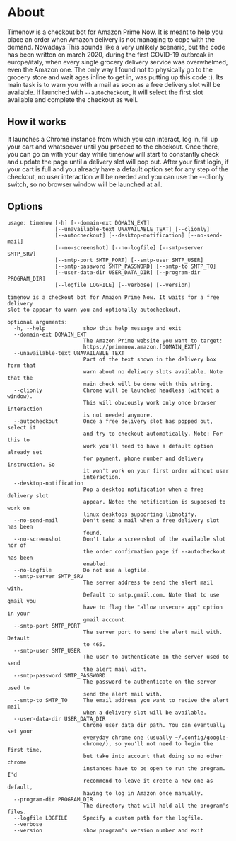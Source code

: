 
About
=====
Timenow is a checkout bot for Amazon Prime Now.
It is meant to help you place an order when Amazon delivery is not managing to cope with the demand.
Nowadays This sounds like a very unlikely scenario, but the code has been written on march 2020, during the first COVID-19 outbreak in europe/italy, when every single grocery delivery service was overwhelmed, even the Amazon one. The only way I found not to physically go to the grocery store and wait ages inline to get in, was putting up this code :).
Its main task is to warn you with a mail as soon as a free delivery slot will be available.
If launched with `--autocheckout`, it will select the first slot available and complete the checkout as well.


How it works
------------
It launches a Chrome instance from which you can interact, log in, fill up your cart and whatsoever until you proceed to the checkout.
Once there, you can go on with your day while timenow will start to constantly check and update the page until a delivery slot will pop out.
After your first login, if your cart is full and you already have a default option set for any step of the checkout,
no user interaction will be needed and you can use the --clionly switch, so no browser window will be launched at all.


Options
------------
```
usage: timenow [-h] [--domain-ext DOMAIN_EXT]
               [--unavailable-text UNAVAILABLE_TEXT] [--clionly]
               [--autocheckout] [--desktop-notification] [--no-send-mail]
               [--no-screenshot] [--no-logfile] [--smtp-server SMTP_SRV]
               [--smtp-port SMTP_PORT] [--smtp-user SMTP_USER]
               [--smtp-password SMTP_PASSWORD] [--smtp-to SMTP_TO]
               [--user-data-dir USER_DATA_DIR] [--program-dir PROGRAM_DIR]
               [--logfile LOGFILE] [--verbose] [--version]

timenow is a checkout bot for Amazon Prime Now. It waits for a free delivery
slot to appear to warn you and optionally autocheckout.

optional arguments:
  -h, --help            show this help message and exit
  --domain-ext DOMAIN_EXT
                        The Amazon Prime website you want to target:
                        https://primenow.amazon.[DOMAIN_EXT]/
  --unavailable-text UNAVAILABLE_TEXT
                        Part of the text shown in the delivery box form that
                        warn about no delivery slots available. Note that the
                        main check will be done with this string.
  --clionly             Chrome will be launched headless (without a window).
                        This will obviously work only once browser interaction
                        is not needed anymore.
  --autocheckout        Once a free delivery slot has popped out, select it
                        and try to checkout automatically. Note: For this to
                        work you'll need to have a default option already set
                        for payment, phone number and delivery instruction. So
                        it won't work on your first order without user
                        interaction.
  --desktop-notification
                        Pop a desktop notification when a free delivery slot
                        appear. Note: the notification is supposed to work on
                        linux desktops supporting libnotify.
  --no-send-mail        Don't send a mail when a free delivery slot has been
                        found.
  --no-screenshot       Don't take a screenshot of the available slot nor of
                        the order confirmation page if --autocheckout has been
                        enabled.
  --no-logfile          Do not use a logfile.
  --smtp-server SMTP_SRV
                        The server address to send the alert mail with.
                        Default to smtp.gmail.com. Note that to use gmail you
                        have to flag the "allow unsecure app" option in your
                        gmail account.
  --smtp-port SMTP_PORT
                        The server port to send the alert mail with. Default
                        to 465.
  --smtp-user SMTP_USER
                        The user to authenticate on the server used to send
                        the alert mail with.
  --smtp-password SMTP_PASSWORD
                        The password to authenticate on the server used to
                        send the alert mail with.
  --smtp-to SMTP_TO     The email address you want to recive the alert mail
                        when a delivery slot will be available.
  --user-data-dir USER_DATA_DIR
                        Chrome user data dir path. You can eventually set your
                        everyday chrome one (usually ~/.config/google-
                        chrome/), so you'll not need to login the first time,
                        but take into account that doing so no other chrome
                        instances have to be open to run the program. I'd
                        recommend to leave it create a new one as default,
                        having to log in Amazon once manually.
  --program-dir PROGRAM_DIR
                        The directory that will hold all the program's files.
  --logfile LOGFILE     Specify a custom path for the logfile.
  --verbose
  --version             show program's version number and exit
```
